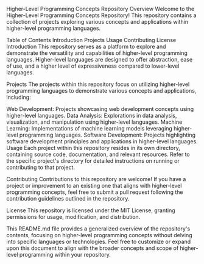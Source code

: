Higher-Level Programming Concepts Repository
Overview
Welcome to the Higher-Level Programming Concepts Repository! This repository contains a collection of projects exploring various concepts and applications within higher-level programming languages.

Table of Contents
Introduction
Projects
Usage
Contributing
License
Introduction
This repository serves as a platform to explore and demonstrate the versatility and capabilities of higher-level programming languages. Higher-level languages are designed to offer abstraction, ease of use, and a higher level of expressiveness compared to lower-level languages.

Projects
The projects within this repository focus on utilizing higher-level programming languages to demonstrate various concepts and applications, including:

Web Development: Projects showcasing web development concepts using higher-level languages.
Data Analysis: Explorations in data analysis, visualization, and manipulation using higher-level languages.
Machine Learning: Implementations of machine learning models leveraging higher-level programming languages.
Software Development: Projects highlighting software development principles and applications in higher-level languages.
Usage
Each project within this repository resides in its own directory, containing source code, documentation, and relevant resources. Refer to the specific project's directory for detailed instructions on running or contributing to that project.

Contributing
Contributions to this repository are welcome! If you have a project or improvement to an existing one that aligns with higher-level programming concepts, feel free to submit a pull request following the contribution guidelines outlined in the repository.

License
This repository is licensed under the MIT License, granting permissions for usage, modification, and distribution.

This README.md file provides a generalized overview of the repository's contents, focusing on higher-level programming concepts without delving into specific languages or technologies. Feel free to customize or expand upon this document to align with the broader concepts and scope of higher-level programming within your repository.

